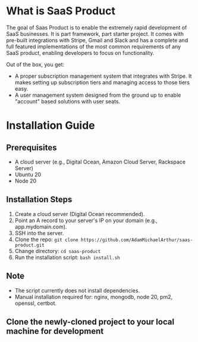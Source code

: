 # What is SaaS Product
The goal of Saas Product is to enable the extremely rapid development of SaaS businesses.  It is part framework, part starter project.  It comes with pre-built integrations with Stripe, Gmail and Slack and has a complete and full featured implementations of the most common requirements of any SaaS product, enabling developers
to focus on functionality.

Out of the box, you get:
- A proper subscription management system that integrates with Stripe.  It makes setting up subscription tiers and managing access to those tiers easy.
- A user management system designed from the ground up to enable "account" based solutions with user seats.   

# Installation Guide

## Prerequisites
- A cloud server (e.g., Digital Ocean, Amazon Cloud Server, Rackspace Server)
- Ubuntu 20
- Node 20

## Installation Steps
1. Create a cloud server (Digital Ocean recommended).
2. Point an A record to your server's IP on your domain (e.g., app.mydomain.com).
3. SSH into the server.
4. Clone the repo: `git clone https://github.com/AdamMichaelArthur/saas-product.git`
5. Change directory: `cd saas-product`
6. Run the installation script: `bash install.sh`

## Note
- The script currently does not install dependencies.
- Manual installation required for: nginx, mongodb, node 20, pm2, openssl, certbot.

## Clone the newly-cloned project to your local machine for development

